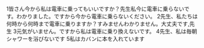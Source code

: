 1皆さん今から私は電車に乗ってもいいですか？先生私今に電車に乗らないです。わかりました。ですから今から電車に乗らないください。
2先生、私たちは何時から何時まで電車に乗りますか？すみませんわかりません。大丈夫です,先生
3元気がいません。ですから私は電車に乗り換えないです。
4先生、私は毎朝シャワーを浴びないです 5私はカバンに本を入れています
